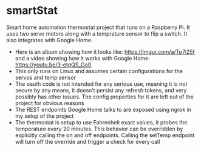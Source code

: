 # smartStat

Smart home automation thermostat project that runs on a Raspberry Pi. It uses two servo motors along with a temprature sensor
to flip a switch. It also integrates with Google Home.

* Here is an album showing how it looks like: https://imgur.com/a/Tp7i25f and a video showing how it works with Google Home: https://youtu.be/3-etgQS_Go0
* This only runs on Linux and assumes certain configurations for the servos and temp sensor
* The oauth code is not intended for any serious use, meaning it is not secure by any means, it doesn’t persist any refresh tokens, and very possibly has other issues. The config properties for it are left out of the project for obvious reasons
* The REST endpoints Google Home talks to are exposed using ngrok in my setup of the project
* The thermostat is setup to use Fahrenheit exact values, it probes the temperature every 20 minutes. This behavior can be overridden by explicitly calling the on and off endpoints. Calling the setTemp endpoint will turn off the override and trigger a check for every call
